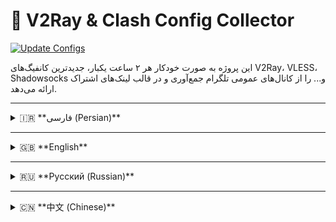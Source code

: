 # 🚀 V2Ray & Clash Config Collector

[![Update Configs](https://github.com/R3ZARAHIMI/tg-v2ray-configs-every2h/actions/workflows/main.yml/badge.svg)](https://github.com/R3ZARAHIMI/tg-v2ray-configs-every2h/actions)

این پروژه به صورت خودکار هر ۲ ساعت یکبار، جدیدترین کانفیگ‌های V2Ray، VLESS، Shadowsocks و... را از کانال‌های عمومی تلگرام جمع‌آوری و در قالب لینک‌های اشتراک ارائه می‌دهد.

---

<details>
<summary>🇮🇷 **فارسی (Persian)**</summary>

## ⚙️ ویژگی‌ها
- **به‌روزرسانی خودکار:** لیست کانفیگ‌ها هر ۲ ساعت یکبار به‌روز می‌شود.
- **پشتیبانی از پروتکل‌های مختلف:** VLESS, VMess, Shadowsocks, Trojan, Hysteria2.
- **فیلتر هوشمند:** کانفیگ‌های ناامن (VLESS بدون TLS/Reality) و کانفیگ‌های تست سرعت به صورت خودکار حذف می‌شوند.
- **خروجی‌های متنوع:** ارائه لینک‌های خام و پروفایل‌های بهینه شده برای Clash.

## 🔗 لینک‌های اشتراک (Subscription Links)
برای استفاده، لینک‌های زیر را در کلاینت مورد نظر خود کپی کنید.

### لیست خام کانفیگ‌ها (برای V2RayNG, Nekoray و ...)
```
[https://raw.githubusercontent.com/R3ZARAHIMI/tg-v2ray-configs-every2h/main/Config_jo.txt](https://raw.githubusercontent.com/R3ZARAHIMI/tg-v2ray-configs-every2h/main/Config_jo.txt)
```

### پروفایل Clash حرفه‌ای (برای Clash for Windows, Clash Verge و ...)
```
[https://raw.githubusercontent.com/R3ZARAHIMI/tg-v2ray-configs-every2h/main/Config-jo.yaml](https://raw.githubusercontent.com/R3ZARAHIMI/tg-v2ray-configs-every2h/main/Config-jo.yaml)
```

### پروفایل Clash ساده (سازگار با کلاینت‌های قدیمی‌تر)
```
[https://raw.githubusercontent.com/R3ZARAHIMI/tg-v2ray-configs-every2h/main/Config-Lite.yaml](https://raw.githubusercontent.com/R3ZARAHIMI/tg-v2ray-configs-every2h/main/Config-Lite.yaml)
```

⚠️ **توجه:** این کانفیگ‌ها از منابع عمومی جمع‌آوری شده‌اند و هیچ تضمینی برای پایداری یا امنیت آن‌ها وجود ندارد. با مسئولیت خود از آن‌ها استفاده کنید.

</details>

---

<details>
<summary>🇬🇧 **English**</summary>

## ⚙️ Features
- **Automatic Updates:** The config list is updated every 2 hours.
- **Multiple Protocol Support:** VLESS, VMess, Shadowsocks, Trojan, Hysteria2.
- **Smart Filtering:** Insecure configs (VLESS without TLS/Reality) and speedtest configs are automatically removed.
- **Multiple Outputs:** Provides raw subscription links and optimized profiles for Clash.

## 🔗 Subscription Links
To use, copy the links below into your preferred client.

### Raw Config List (for V2RayNG, Nekoray, etc.)
```
[https://raw.githubusercontent.com/R3ZARAHIMI/tg-v2ray-configs-every2h/main/Config_jo.txt](https://raw.githubusercontent.com/R3ZARAHIMI/tg-v2ray-configs-every2h/main/Config_jo.txt)
```

### Pro Clash Profile (for Clash for Windows, Clash Verge, etc.)
```
[https://raw.githubusercontent.com/R3ZARAHIMI/tg-v2ray-configs-every2h/main/Config-jo.yaml](https://raw.githubusercontent.com/R3ZARAHIMI/tg-v2ray-configs-every2h/main/Config-jo.yaml)
```

### Lite Clash Profile (Compatible with older clients)
```
[https://raw.githubusercontent.com/R3ZARAHIMI/tg-v2ray-configs-every2h/main/Config-Lite.yaml](https://raw.githubusercontent.com/R3ZARAHIMI/tg-v2ray-configs-every2h/main/Config-Lite.yaml)
```

⚠️ **Disclaimer:** These configs are collected from public sources. There is no guarantee of their stability or security. Use them at your own risk.

</details>

---

<details>
<summary>🇷🇺 **Русский (Russian)**</summary>

## ⚙️ Особенности
- **Автоматические обновления:** Список конфигураций обновляется каждые 2 часа.
- **Поддержка нескольких протоколов:** VLESS, VMess, Shadowsocks, Trojan, Hysteria2.
- **Умная фильтрация:** Небезопасные конфигурации (VLESS без TLS/Reality) и конфигурации для тестирования скорости удаляются автоматически.
- **Различные форматы вывода:** Предоставляются необработанные ссылки для подписки и оптимизированные профили для Clash.

## 🔗 Ссылки на подписку
Для использования скопируйте приведенные ниже ссылки в ваш клиент.

### Список необработанных конфигураций (для V2RayNG, Nekoray и т.д.)
```
[https://raw.githubusercontent.com/R3ZARAHIMI/tg-v2ray-configs-every2h/main/Config_jo.txt](https://raw.githubusercontent.com/R3ZARAHIMI/tg-v2ray-configs-every2h/main/Config_jo.txt)
```

### Профессиональный профиль Clash (для Clash for Windows, Clash Verge и т.д.)
```
[https://raw.githubusercontent.com/R3ZARAHIMI/tg-v2ray-configs-every2h/main/Config-jo.yaml](https://raw.githubusercontent.com/R3ZARAHIMI/tg-v2ray-configs-every2h/main/Config-jo.yaml)
```

### Облегченный профиль Clash (совместим со старыми клиентами)
```
[https://raw.githubusercontent.com/R3ZARAHIMI/tg-v2ray-configs-every2h/main/Config-Lite.yaml](https://raw.githubusercontent.com/R3ZARAHIMI/tg-v2ray-configs-every2h/main/Config-Lite.yaml)
```

⚠️ **Отказ от ответственности:** Эти конфигурации собраны из общедоступных источников. Стабильность и безопасность не гарантируются. Используйте их на свой страх и риск.

</details>

---

<details>
<summary>🇨🇳 **中文 (Chinese)**</summary>

## ⚙️ 功能
- **自动更新:** 配置列表每2小时更新一次。
- **支持多种协议:** VLESS, VMess, Shadowsocks, Trojan, Hysteria2。
- **智能过滤:** 自动移除不安全的配置（没有TLS/Reality的VLESS）和测速配置。
- **多种输出格式:** 提供原始订阅链接和为Clash优化的配置文件。

## 🔗 订阅链接
复制以下链接到您的客户端即可使用。

### 原始配置列表 (适用于 V2RayNG, Nekoray 等)
```
[https://raw.githubusercontent.com/R3ZARAHIMI/tg-v2ray-configs-every2h/main/Config_jo.txt](https://raw.githubusercontent.com/R3ZARAHIMI/tg-v2ray-configs-every2h/main/Config_jo.txt)
```

### Clash 专业配置文件 (适用于 Clash for Windows, Clash Verge 等)
```
[https://raw.githubusercontent.com/R3ZARAHIMI/tg-v2ray-configs-every2h/main/Config-jo.yaml](https://raw.githubusercontent.com/R3ZARAHIMI/tg-v2ray-configs-every2h/main/Config-jo.yaml)
```

### Clash 简化配置文件 (兼容旧版客户端)
```
[https://raw.githubusercontent.com/R3ZARAHIMI/tg-v2ray-configs-every2h/main/Config-Lite.yaml](https://raw.githubusercontent.com/R3ZARAHIMI/tg-v2ray-configs-every2h/main/Config-Lite.yaml)
```

⚠️ **免责声明:** 这些配置均收集自公共来源，不保证其稳定性或安全性，请自行承担使用风险。

</details>
